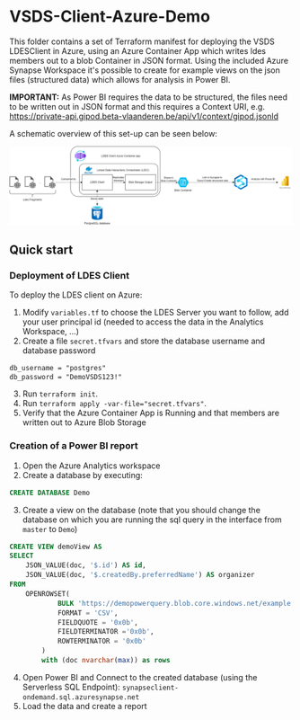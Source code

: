# VSDS-Client-Azure-Demo

This folder contains a set of Terraform manifest for deploying the VSDS LDESClient in Azure, using an Azure Container App which writes ldes members out to a blob Container in JSON format.
Using the included Azure Synapse Workspace it's possible to create for example views on the json files (structured data) which allows for analysis in Power BI.

**IMPORTANT:** As Power BI requires the data to be structured, the files need to be written out in JSON format and this requires a Context URI, e.g. https://private-api.gipod.beta-vlaanderen.be/api/v1/context/gipod.jsonld

A schematic overview of this set-up can be seen below:

![](ClientAzure.png)


## Quick start

### Deployment of LDES Client

To deploy the LDES client on Azure:

1. Modify `variables.tf` to choose the LDES Server you want to follow, add your user principal id (needed to access the data in the Analytics Workspace, ...)
2. Create a file `secret.tfvars` and store the database username and database password
```
db_username = "postgres"
db_password = "DemoVSDS123!"
```
3. Run `terraform init`.
3. Run `terraform apply -var-file="secret.tfvars"`.
4. Verify that the Azure Container App is Running and that members are written out to Azure Blob Storage

### Creation of a Power BI report

1. Open the Azure Analytics workspace
2. Create a database by executing: 
```sql
CREATE DATABASE Demo
```
3. Create a view on the database (note that you should change the database on which you are running the sql query in the interface from `master` to `Demo`)
```sql
CREATE VIEW demoView AS
SELECT
    JSON_VALUE(doc, '$.id') AS id,
    JSON_VALUE(doc, '$.createdBy.preferredName') AS organizer
FROM
    OPENROWSET(
            BULK 'https://demopowerquery.blob.core.windows.net/example',
            FORMAT = 'CSV',
            FIELDQUOTE = '0x0b',
            FIELDTERMINATOR ='0x0b',
            ROWTERMINATOR = '0x0b'
        )
        with (doc nvarchar(max)) as rows
```

4. Open Power BI and Connect to the created database (using the Serverless SQL Endpoint): `synapseclient-ondemand.sql.azuresynapse.net`
5. Load the data and create a report
